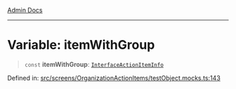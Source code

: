 [Admin Docs](/)

***

# Variable: itemWithGroup

> `const` **itemWithGroup**: [`InterfaceActionItemInfo`](utils\interfaces\README\interfaces\InterfaceActionItemInfo.md)

Defined in: [src/screens/OrganizationActionItems/testObject.mocks.ts:143](https://github.com/PalisadoesFoundation/talawa-admin/blob/main/src/screens/OrganizationActionItems/testObject.mocks.ts#L143)
